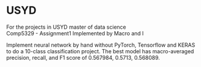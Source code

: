 # USYD
For the projects in USYD master of data science\
Comp5329 - Assignment1
Implemented by Macro and I

Implement neural network by hand without PyTorch, Tensorflow and KERAS to do a 10-class classification project. 
The best model has macro-averaged precision, recall, and F1 score of 0.567984, 0.5713, 0.568089.
